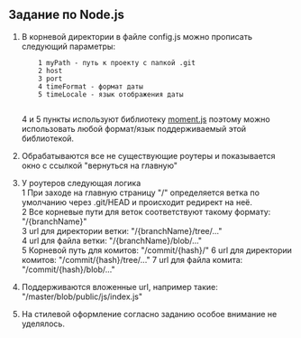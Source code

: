 Задание по Node.js
------------

1. В корневой директории в файле config.js можно прописать следующий параметры:  
    ```
        1 myPath - путь к проекту с папкой .git  
        2 host
        3 port  
        4 timeFormat - формат даты  
        5 timeLocale - язык отображения даты
        
    ```
     4 и 5 пункты используют библиотеку [moment.js](http://momentjs.com/docs/#/displaying/format/) поэтому можно использовать любой формат/язык поддерживаемый этой библиотекой.

2. Обрабатываются все не существующие роутеры и показывается окно с ссылкой "вернуться на главную"

3. У роутеров следующая логика  
    1 При заходе на главную страницу "/" определяется ветка по умолчанию через .git/HEAD
    и происходит редирект на неё.  
    2 Все корневые пути для веток соответствуют такому формату: "/{branchName}"  
    3 url для директории ветки: "/{branchName}/tree/..."  
    4 url для файла ветки: "/{branchName}/blob/..."  
    5 Корневой путь для комитов: "/commit/{hash}/"
    6 url для директории комитов: "/commit/{hash}/tree/..."
    7 url для файла комита: "/commit/{hash}/blob/..."
    
4. Поддерживаются вложенные url, например такие: "/master/blob/public/js/index.js"
5. На стилевой оформление согласно заданию особое внимание не уделялось.